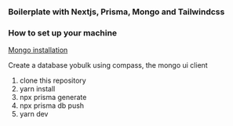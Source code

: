 ### Boilerplate with Nextjs, Prisma, Mongo and Tailwindcss

### How to set up your machine

[Mongo installation](https://www.mongodb.com/docs/manual/administration/install-community/)

Create a database yobulk using compass, the mongo ui client

1. clone this repository
2. yarn install
3. npx prisma generate
4. npx prisma db push
5. yarn dev

